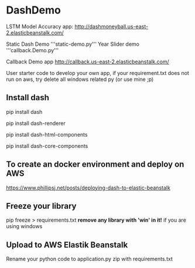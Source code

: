 # DashDemo
LSTM Model Accuracy app: http://dashmoneyball.us-east-2.elasticbeanstalk.com/

Static Dash Demo '''static-demo.py'''
Year Slider demo '''callback.Demo.py'''

Callback Demo app http://callback.us-east-2.elasticbeanstalk.com/

User starter code to develop your own app,
if your requirement.txt does not run on aws, try delete all windows related py (or use mine ;p)

## Install dash
pip install dash

pip install dash-renderer

pip install dash-html-components

pip install dash-core-components


## To create an docker environment and deploy on AWS
https://www.phillipsj.net/posts/deploying-dash-to-elastic-beanstalk

## Freeze your library
pip freeze > requirements.txt
**remove any library with 'win' in it!** if you are using windows

## Upload to AWS Elastik Beanstalk
Rename your python code to application.py
zip with requirements.txt

